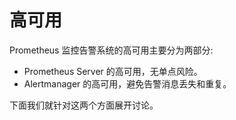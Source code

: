 # 高可用

Prometheus 监控告警系统的高可用主要分为两部分:

- Prometheus Server 的高可用，无单点风险。
- Alertmanager 的高可用，避免告警消息丢失和重复。

下面我们就针对这两个方面展开讨论。
